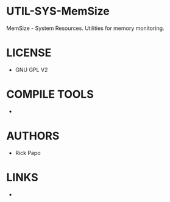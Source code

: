 UTIL-SYS-MemSize
================

MemSize - System Resources. Utilities for memory monitoring.

LICENSE
===============
- GNU GPL V2

COMPILE TOOLS
===============
*

AUTHORS
===============
* Rick Papo

LINKS
===============
* 





